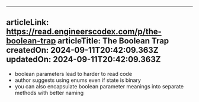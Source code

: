 -----------------------
articleLink: https://read.engineerscodex.com/p/the-boolean-trap
articleTitle: The Boolean Trap
createdOn: 2024-09-11T20:42:09.363Z
updatedOn: 2024-09-11T20:42:09.363Z
-----------------------

- boolean parameters lead to harder to read code
- author suggests using enums even if state is binary
- you can also encapsulate boolean parameter meanings into separate methods with better naming